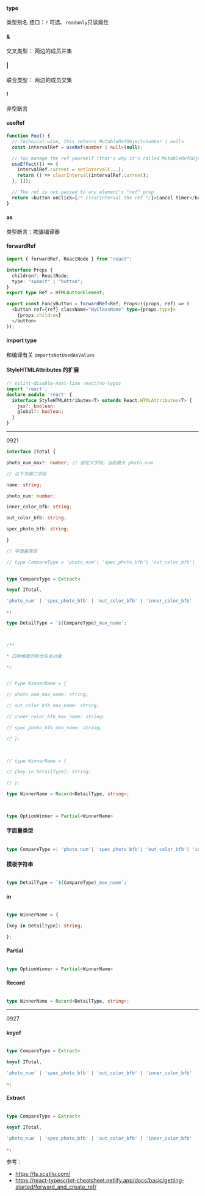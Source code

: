 #### type


类型别名
接口：`?` 可选、`readonly`只读属性

#### &


交叉类型： 两边的成员并集

#### |


联合类型： 两边的成员交集

#### !


非空断言

#### useRef


```typescript
function Foo() {
  // Technical-wise, this returns MutableRefObject<number | null>
  const intervalRef = useRef<number | null>(null);

  // You manage the ref yourself (that's why it's called MutableRefObject!)
  useEffect(() => {
    intervalRef.current = setInterval(...);
    return () => clearInterval(intervalRef.current);
  }, []);

  // The ref is not passed to any element's "ref" prop
  return <button onClick={/* clearInterval the ref */}>Cancel timer</button>;
}
```

#### as 


类型断言：欺骗编译器

#### forwardRef


```typescript
import { forwardRef, ReactNode } from "react";

interface Props {
  children?: ReactNode;
  type: "submit" | "button";
}
export type Ref = HTMLButtonElement;

export const FancyButton = forwardRef<Ref, Props>((props, ref) => (
  <button ref={ref} className="MyClassName" type={props.type}>
    {props.children}
  </button>
));
```

#### import type


和编译有关  `importsNotUsedAsValues`


#### StyleHTMLAttributes 的扩展


```typescript 
// eslint-disable-next-line react/no-typos
import 'react';
declare module 'react' {
  interface StyleHTMLAttributes<T> extends React.HTMLAttributes<T> {
	jsx?: boolean;
	global?: boolean;
  }
}
```


---
0921

```ts
interface ITotal {

photo_num_max?: number; // 自定义字段，当前最大 photo_num

// 以下为接口字段

name: string;

photo_num: number;

inner_color_bfb: string;

out_color_bfb: string;

spec_photo_bfb: string;

}

// 字面量类型

// type CompareType = 'photo_num'| 'spec_photo_bfb'| 'out_color_bfb'| 'inner_color_bfb';

  
type CompareType = Extract<

keyof ITotal,

'photo_num' | 'spec_photo_bfb' | 'out_color_bfb' | 'inner_color_bfb'

>;

type DetailType = `${CompareType}_max_name`;

  

/**

* 四种维度的胜出名单对象

*/


// type WinnerName = {

// photo_num_max_name: string;

// out_color_bfb_max_name: string;

// inner_color_bfb_max_name: string;

// spec_photo_bfb_max_name: string;

// };

  

// type WinnerName = {

// [key in DetailType]: string;

// };

type WinnerName = Record<DetailType, string>;

  

type OptionWinner = Partial<WinnerName>
```

#### 字面量类型

```ts

type CompareType =| 'photo_num'| 'spec_photo_bfb'| 'out_color_bfb'| 'inner_color_bfb';

```

#### 模板字符串

```ts

type DetailType = `${CompareType}_max_name`;

```

  
#### in

```ts

type WinnerName = {

[key in DetailType]: string;

};

```


#### Partial

```ts

type OptionWinner = Partial<WinnerName>

```


#### Record

```ts

type WinnerName = Record<DetailType, string>;

```

---
0927

#### keyof


```ts

type CompareType = Extract<

keyof ITotal,

'photo_num' | 'spec_photo_bfb' | 'out_color_bfb' | 'inner_color_bfb'

>;

```


#### Extract


```ts

type CompareType = Extract<

keyof ITotal,

'photo_num' | 'spec_photo_bfb' | 'out_color_bfb' | 'inner_color_bfb'

>;

```




参考：
- https://ts.xcatliu.com/
- https://react-typescript-cheatsheet.netlify.app/docs/basic/getting-started/forward_and_create_ref/

